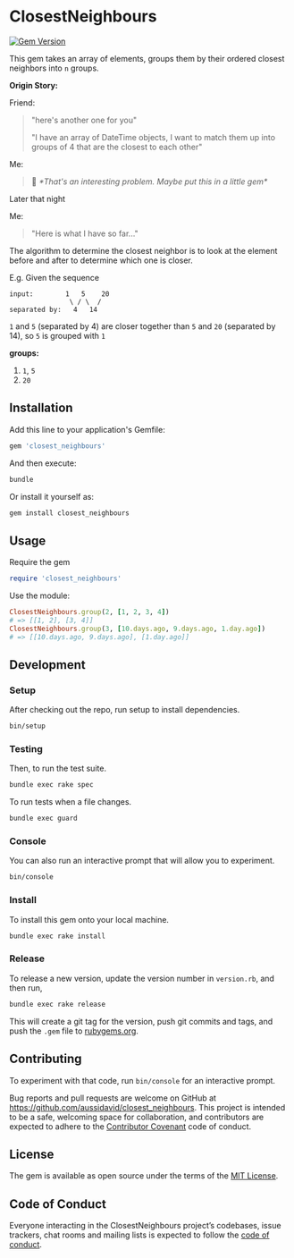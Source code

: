 # ClosestNeighbours

[![Gem Version](https://badge.fury.io/rb/closest_neighbours.svg)](https://badge.fury.io/rb/closest_neighbours)

This gem takes an array of elements, groups them by their ordered closest neighbors into `n` groups.

**Origin Story:**

Friend:

> "here's another one for you"
>
> "I have an array of DateTime objects, I want to match them up into groups of 4 that are the closest to each other"

Me:

> :thinking: _\*That's an interesting problem. Maybe put this in a little gem\*_

Later that night

Me:

> "Here is what I have so far..."

The algorithm to determine the closest neighbor is to look at the element before and after to determine which one is closer.

E.g.
Given the sequence

```plain
input:        1   5    20
               \ / \  /
separated by:   4   14
```

`1` and `5` (separated by 4) are closer together than `5` and `20` (separated by 14), so `5` is grouped with `1`

**groups:**

1. `1`, `5`
2. `20`

## Installation

Add this line to your application's Gemfile:

```ruby
gem 'closest_neighbours'
```

And then execute:

```bash
bundle
```

Or install it yourself as:

```bash
gem install closest_neighbours
```

## Usage

Require the gem

```ruby
require 'closest_neighbours'
```

Use the module:

```ruby
ClosestNeighbours.group(2, [1, 2, 3, 4])
# => [[1, 2], [3, 4]]
ClosestNeighbours.group(3, [10.days.ago, 9.days.ago, 1.day.ago])
# => [[10.days.ago, 9.days.ago], [1.day.ago]]

```

## Development

### Setup

After checking out the repo, run setup to install dependencies.

```bash
bin/setup
```

### Testing

Then, to run the test suite.

```bash
bundle exec rake spec
```

To run tests when a file changes.

```bash
bundle exec guard
```

### Console

You can also run an interactive prompt that will allow you to experiment.

```bash
bin/console
```

### Install

To install this gem onto your local machine.

```bash
bundle exec rake install
```

### Release

To release a new version, update the version number in `version.rb`, and then run,

```bash
bundle exec rake release
```

This will create a git tag for the version, push git commits and tags, and push the `.gem` file to [rubygems.org](https://rubygems.org).

## Contributing

To experiment with that code, run `bin/console` for an interactive prompt.

Bug reports and pull requests are welcome on GitHub at <https://github.com/aussidavid/closest_neighbours>. This project is intended to be a safe, welcoming space for collaboration, and contributors are expected to adhere to the [Contributor Covenant](http://contributor-covenant.org) code of conduct.

## License

The gem is available as open source under the terms of the [MIT License](https://opensource.org/licenses/MIT).

## Code of Conduct

Everyone interacting in the ClosestNeighbours project’s codebases, issue trackers, chat rooms and mailing lists is expected to follow the [code of conduct](https://github.com/[USERNAME]/closest_neighbours/blob/master/CODE_OF_CONDUCT.md).
